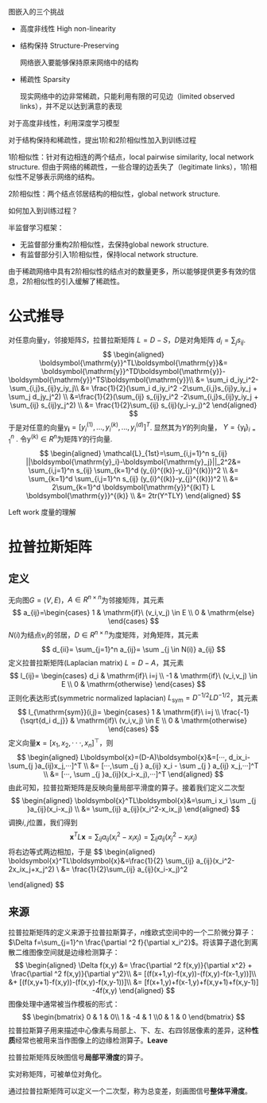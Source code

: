 图嵌入的三个挑战

* 高度非线性 High non-linearity

    

* 结构保持 Structure-Preserving

    网络嵌入要能够保持原来网络中的结构

* 稀疏性 Sparsity

    现实网络中的边非常稀疏，只能利用有限的可见边（limited observed links），并不足以达到满意的表现

对于高度非线性，利用深度学习模型

对于结构保持和稀疏性，提出1阶和2阶相似性加入到训练过程

1阶相似性：针对有边相连的两个结点，local pairwise similarity, local network structure. 但由于网络的稀疏性，一些合理的边丢失了（legitimate links），1阶相似性不足够表示网络的结构。

2阶相似性：两个结点邻居结构的相似性，global network structure.

如何加入到训练过程？

半监督学习框架：

* 无监督部分重构2阶相似性，去保持global nework structure.
* 有监督部分引入1阶相似性，保持local network structure.

由于稀疏网络中具有2阶相似性的结点对的数量更多，所以能够提供更多有效的信息，2阶相似性的引入缓解了稀疏性。

# 公式推导

对任意向量$\boldsymbol{\mathrm{y}}$，邻接矩阵$S$，拉普拉斯矩阵 $L=D-S$，$D$是对角矩阵 $d_i=\sum_j s_{ij}$.
$$
\begin{aligned}
\boldsymbol{\mathrm{y}}^TL\boldsymbol{\mathrm{y}}&= 
\boldsymbol{\mathrm{y}}^TD\boldsymbol{\mathrm{y}}-\boldsymbol{\mathrm{y}}^TS\boldsymbol{\mathrm{y}}\\
&= \sum_i d_iy_i^2-\sum_{i,j}s_{ij}y_iy_j\\
&= \frac{1}{2}(\sum_i d_iy_i^2  -2\sum_{i,j}s_{ij}y_iy_j + \sum_j d_jy_j^2) \\
&=\frac{1}{2}(\sum_{ij} s_{ij}y_i^2  -2\sum_{i,j}s_{ij}y_iy_j + \sum_{ij} s_{ij}y_j^2) \\
&= \frac{1}{2}\sum_{ij} s_{ij}(y_i-y_j)^2
\end{aligned}
$$
于是对任意的向量$\boldsymbol{\mathrm{y}_i}=[y_{i}^{(1)},...,y_{i}^{(k)}, ...,y_{i}^{(d)}]^T$. 显然其为$Y$的列向量， $Y=\{\boldsymbol{\mathrm{y}_i}\}_{i=1}^{n}$ . 令$\boldsymbol{\mathrm{y}}^{(k)} \in R^n$为矩阵$Y$的行向量.
$$
\begin{aligned}
\mathcal{L}_{1st}=\sum_{i,j=1}^n s_{ij} ||\boldsymbol{\mathrm{y}_i}-\boldsymbol{\mathrm{y}_j}||_2^2&=
\sum_{i,j=1}^n s_{ij} \sum_{k=1}^d (y_{i}^{(k)}-y_{j}^{(k)})^2  \\
&= \sum_{k=1}^d \sum_{i,j=1}^n s_{ij} (y_{i}^{(k)}-y_{j}^{(k)})^2  \\
&= 2\sum_{k=1}^d \boldsymbol{\mathrm{y}}^{(k)T} L \boldsymbol{\mathrm{y}}^{(k)} \\
&= 2tr(Y^TLY)
\end{aligned}
$$

Left work 度量的理解



# 拉普拉斯矩阵

## 定义

无向图$G=(V,E)$，$A \in R^{n \times n}$为邻接矩阵，其元素
$$
a_{ij}=\begin{cases}
1 & \mathrm{if}\ (v_i,v_j) \in E \\
0 & \mathrm{else}
\end{cases}
$$
$N(i)$为结点$v_i$的邻居，$D \in R^{n \times n}$为度矩阵，对角矩阵，其元素
$$
d_{ii}= \sum_{j=1}^n a_{ij}= \sum _{j \in N(i)} a_{ij}
$$
定义拉普拉斯矩阵(Laplacian matrix) $L=D-A$，其元素
$$
l_{ij}=
\begin{cases}
d_i & \mathrm{if}\ i=j \\
-1 & \mathrm{if}\ (v_i,v_j) \in E  \\
0 & \mathrm{otherwise}
\end{cases}
$$
正则化表达形式(symmetric normalized laplacian) $L_{\mathrm{sym}}=D^{-1/2}LD^{-1/2}$，其元素
$$
l_{\mathrm{sym}}(i,j)=
\begin{cases}
1 & \mathrm{if}\ i=j \\
\frac{-1}{\sqrt{d_i d_j}}  & \mathrm{if}\ (v_i,v_j) \in E \\
0 & \mathrm{otherwise}
\end{cases}
$$
定义向量$\boldsymbol{x}=[x_1,x_2,···,x_n]^\top$，则
$$
\begin{aligned}
L\boldsymbol{x}=(D-A)\boldsymbol{x}&=[···, d_ix_i-\sum_{j }a_{ij}x_j,···]^T
\\
&= [···,\sum _{j } a_{ij} x_i - \sum _{j } a_{ij} x_j,···]^T \\
&= [···, \sum _{j }a_{ij}(x_i-x_j),···]^T
\end{aligned}
$$
由此可知，拉普拉斯矩阵是反映向量局部平滑度的算子。接着我们定义二次型
$$
\begin{aligned}
\boldsymbol{x}^TL\boldsymbol{x}&=\sum_i x_i \sum _{j }a_{ij}(x_i-x_j) \\
&= \sum_{ij} a_{ij}(x_i^2-x_ix_j)
\end{aligned}
$$
调换$i,j$位置，我们得到
$$
\boldsymbol{x}^TL\boldsymbol{x}=\sum_{ij} a_{ij}(x_i^2-x_ix_j)=\sum_{ij} a_{ij}(x_j^2-x_ix_j)
$$
将右边等式两边相加，于是
$$
\begin{aligned}
\boldsymbol{x}^TL\boldsymbol{x}&=\frac{1}{2} \sum_{ij} a_{ij}(x_i^2-2x_ix_j+x_j^2) \\
&= \frac{1}{2}\sum_{ij} a_{ij}(x_i-x_j)^2

\end{aligned}
$$

## 来源

拉普拉斯矩阵的定义来源于拉普拉斯算子，$n$维欧式空间中的一个二阶微分算子：$\Delta f=\sum_{j=1}^n \frac{\partial ^2 f}{\partial x_i^2}$。将该算子退化到离散二维图像空间就是边缘检测算子：
$$
\begin{aligned}
\Delta f(x,y) &=
\frac{\partial ^2 f(x,y)}{\partial x^2} + 
\frac{\partial ^2 f(x,y)}{\partial y^2}\\
&= [(f(x+1,y)-f(x,y))-(f(x,y)-f(x-1,y))]\\
&+ [(f(x,y+1)-f(x,y))-(f(x,y)-f(x,y-1))]\\
&= [f(x+1,y)+f(x-1,y)+f(x,y+1)+f(x,y-1)] -4f(x,y)
\end{aligned}
$$
图像处理中通常被当作模板的形式：
$$
\begin{bmatrix} 0 & 1 & 0\\ 1 & -4 & 1 \\0 & 1 & 0 \end{bmatrix}
$$
拉普拉斯算子用来描述中心像素与局部上、下、左、右四邻居像素的差异，这种**性质**经常也被用来当作图像上的边缘检测算子。**Leave**

拉普拉斯矩阵反映图信号**局部平滑度**的算子。

实对称矩阵，可被单位对角化。

通过拉普拉斯矩阵可以定义一个二次型，称为总变差，刻画图信号**整体平滑度**。





